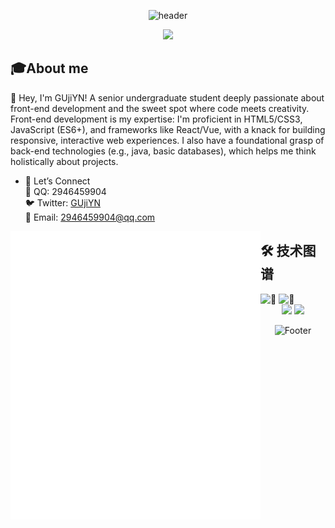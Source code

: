 <div align="center">

![header](https://capsule-render.vercel.app/api?type=waving&color=gradient&height=200&section=header&text=嗨👋我是GUjiYN&fontSize=50&animation=fadeIn)

</div>

<div align="center">
    <img src="https://api.moedog.org/count/@GUjiYN.readme" style="height: 65px">
</div>

## 🎓About me
👋 Hey, I'm GUjiYN! A senior undergraduate student deeply passionate about front-end development and the sweet spot where code meets creativity. Front-end development is my expertise: I'm proficient in HTML5/CSS3, JavaScript (ES6+), and frameworks like React/Vue, with a knack for building responsive, interactive web experiences. I also have a foundational grasp of back-end technologies (e.g., java, basic databases), which helps me think holistically about projects.

- 🤝 Let’s Connect<br>
🐧 QQ: 2946459904<br>
🐦 Twitter: [GUjiYN](https://x.com/GUji_YN)<br>
📧 Email: 2946459904@qq.com<br>




<div>
    <img align="left" width="400" alt="🦑" src="metrics.classic.svg">
    <img align="left" width="400" alt="🦑" src="metrics.plugin.isocalendar.fullyear.svg">

</div>




## 🛠️ 技术图谱
<div>
    <img height="125" alt="🦑" src="https://skillicons.dev/icons?i=java,go,ts,js,html,css,c,cpp,md,spring,vite,vue,react,tailwind,maven,npm,mysql,jquery&perline=12">
    <img height="125" alt="🦑" src="https://skillicons.dev/icons?i=idea,webstorm,clion,phpstorm,pycharm,androidstudio,docker,visualstudio,vscode,eclipse,arduino,postman,obsidian,github,gitlab,git,windows,linux,ubuntukali&perline=12">
</div>

<div align="center">
<img src="https://api.githubtrends.io/user/svg/GUjiYN/langs?time_range=one_year&include_private=True&compact=True&theme=classic" style="height: 200px">
    <img src="https://github-readme-stats.vercel.app/api?username=GUjiYN&show_icons=true&include_all_commits=true&count_private=true&hide_border=true" style="height: 200px">

![Footer](https://capsule-render.vercel.app/api?type=waving&color=gradient&height=150&section=footer)

</div>
